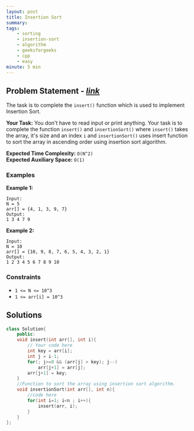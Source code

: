 ```yaml
---
layout: post
title: Insertion Sort 
summary:
tags:
    - sorting
    - insertion-sort
    - algorithm
    - geeksforgeeks
    - cpp
    - easy
minute: 5 min
---
```


## Problem Statement - [*link*](https://practice.geeksforgeeks.org/problems/insertion-sort/0/#)  

The task is to complete the `insert()` function which is used to implement Insertion Sort.

**Your Task:** 
You don't have to read input or print anything. Your task is to complete the function `insert()` and `insertionSort()` where `insert()` takes the array, it's size and an index `i` and `insertionSort()` uses insert function to sort the array in ascending order using insertion sort algorithm. 


**Expected Time Complexity:** `O(N^2)`  
**Expected Auxiliary Space:** `O(1)`

### Examples

**Example 1:**   
```
Input: 
N = 5
arr[] = {4, 1, 3, 9, 7}
Output: 
1 3 4 7 9
```

**Example 2:**   
```
Input:
N = 10 
arr[] = {10, 9, 8, 7, 6, 5, 4, 3, 2, 1}
Output: 
1 2 3 4 5 6 7 8 9 10
```

### Constraints

+ `1 <= N <= 10^3`
+ `1 <= arr[i] = 10^3` 

## Solutions

```cpp
class Solution{
    public:
    void insert(int arr[], int i){
        // Your code here  
        int key = arr[i];
        int j = i-1;
        for(; j>=0 && (arr[j] > key); j--)
            arr[j+1] = arr[j];
        arr[j+1] = key;
    }
    //Function to sort the array using insertion sort algorithm.
    void insertionSort(int arr[], int n){
        //code here
        for(int i=1; i<n ; i++){
            insert(arr, i);
        }
    }
};
```

